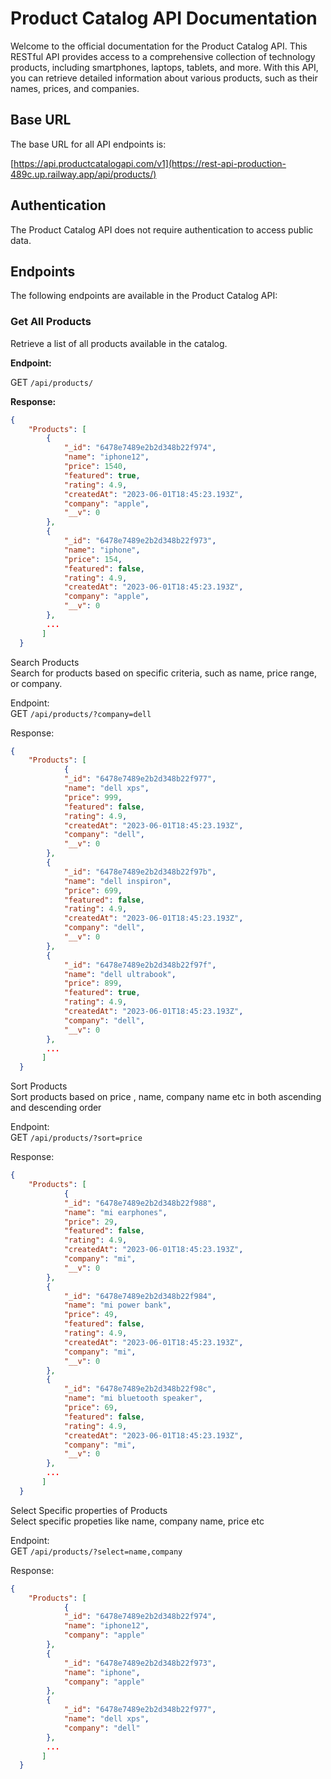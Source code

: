 # Product Catalog API Documentation

Welcome to the official documentation for the Product Catalog API. This RESTful API provides access to a comprehensive collection of technology products, including smartphones, laptops, tablets, and more. With this API, you can retrieve detailed information about various products, such as their names, prices, and companies.

## Base URL

The base URL for all API endpoints is:

[https://api.productcatalogapi.com/v1](https://rest-api-production-489c.up.railway.app/api/products/)


## Authentication

The Product Catalog API does not require authentication to access public data.  

## Endpoints

The following endpoints are available in the Product Catalog API:

### Get All Products

Retrieve a list of all products available in the catalog.

**Endpoint:**

GET ```/api/products/```

**Response:**

```json
{
    "Products": [
        {
            "_id": "6478e7489e2b2d348b22f974",
            "name": "iphone12",
            "price": 1540,
            "featured": true,
            "rating": 4.9,
            "createdAt": "2023-06-01T18:45:23.193Z",
            "company": "apple",
            "__v": 0
        },
        {
            "_id": "6478e7489e2b2d348b22f973",
            "name": "iphone",
            "price": 154,
            "featured": false,
            "rating": 4.9,
            "createdAt": "2023-06-01T18:45:23.193Z",
            "company": "apple",
            "__v": 0
        },        
        ...
       ]
  }
```

Search Products  
Search for products based on specific criteria, such as name, price range, or company.

Endpoint:  
GET ```/api/products/?company=dell```

Response:  
```json
{
    "Products": [
            {
            "_id": "6478e7489e2b2d348b22f977",
            "name": "dell xps",
            "price": 999,
            "featured": false,
            "rating": 4.9,
            "createdAt": "2023-06-01T18:45:23.193Z",
            "company": "dell",
            "__v": 0
        },
        {
            "_id": "6478e7489e2b2d348b22f97b",
            "name": "dell inspiron",
            "price": 699,
            "featured": false,
            "rating": 4.9,
            "createdAt": "2023-06-01T18:45:23.193Z",
            "company": "dell",
            "__v": 0
        },
        {
            "_id": "6478e7489e2b2d348b22f97f",
            "name": "dell ultrabook",
            "price": 899,
            "featured": true,
            "rating": 4.9,
            "createdAt": "2023-06-01T18:45:23.193Z",
            "company": "dell",
            "__v": 0
        },       
        ...
       ]
  }
```

Sort Products    
Sort products based on price , name, company name etc in both ascending and descending order 

Endpoint:  
GET ```/api/products/?sort=price```

Response:  
```json
{
    "Products": [
            {
            "_id": "6478e7489e2b2d348b22f988",
            "name": "mi earphones",
            "price": 29,
            "featured": false,
            "rating": 4.9,
            "createdAt": "2023-06-01T18:45:23.193Z",
            "company": "mi",
            "__v": 0
        },
        {
            "_id": "6478e7489e2b2d348b22f984",
            "name": "mi power bank",
            "price": 49,
            "featured": false,
            "rating": 4.9,
            "createdAt": "2023-06-01T18:45:23.193Z",
            "company": "mi",
            "__v": 0
        },
        {
            "_id": "6478e7489e2b2d348b22f98c",
            "name": "mi bluetooth speaker",
            "price": 69,
            "featured": false,
            "rating": 4.9,
            "createdAt": "2023-06-01T18:45:23.193Z",
            "company": "mi",
            "__v": 0
        },     
        ...
       ]
  }
```

Select Specific properties of Products      
Select specific propeties like name, company name, price etc 

Endpoint:  
GET ```/api/products/?select=name,company```

Response:  
```json
{
    "Products": [
            {
            "_id": "6478e7489e2b2d348b22f974",
            "name": "iphone12",
            "company": "apple"
        },
        {
            "_id": "6478e7489e2b2d348b22f973",
            "name": "iphone",
            "company": "apple"
        },
        {
            "_id": "6478e7489e2b2d348b22f977",
            "name": "dell xps",
            "company": "dell"
        },    
        ...
       ]
  }
```

